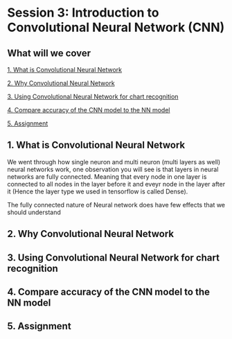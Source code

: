 # Session 3: Introduction to Convolutional Neural Network (CNN)


## What will we cover

[1. What is Convolutional Neural Network](#1-what-is-convolutional-neural-network)

[2. Why Convolutional Neural Network](#2-why-convolutional-neural-network)

[3. Using Convolutional Neural Network for chart recognition](#3-using-convolutional-neural-network-for-chart-recognition)

[4. Compare accuracy of the CNN model to the NN model](#4-compare-accuracy-of-the-cnn-model-to-the-nn-model)

[5. Assignment](#5-assignment)


## 1. What is Convolutional Neural Network

We went through how single neuron and multi neuron (multi layers as well) neural networks work, one observation you will see is that layers in neural networks are fully connected. Meaning that every node in one layer is connected to all nodes in the layer before it  and eveyr node in the layer after it (Hence the layer type we used in tensorflow is called Dense). 

The fully connected nature of Neural network does have few effects that we should understand  




## 2. Why Convolutional Neural Network




## 3. Using Convolutional Neural Network for chart recognition



## 4. Compare accuracy of the CNN model to the NN model


## 5. Assignment


